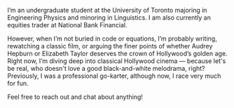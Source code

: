 I’m an undergraduate student at the University of Toronto majoring in Engineering Physics and minoring in Linguistics. I am also currently an equities trader at National Bank Financial.

However, when I’m not buried in code or equations, I’m probably writing, rewatching a classic film, or arguing the finer points of whether Audrey Hepburn or Elizabeth Taylor deserves the crown of Hollywood’s golden age. Right now, I’m diving deep into classical Hollywood cinema — because let's be real, who doesn't love a good black-and-white melodrama, right? Previously, I was a professional go-karter, although now, I race very much for fun.

Feel free to reach out and chat about anything!
